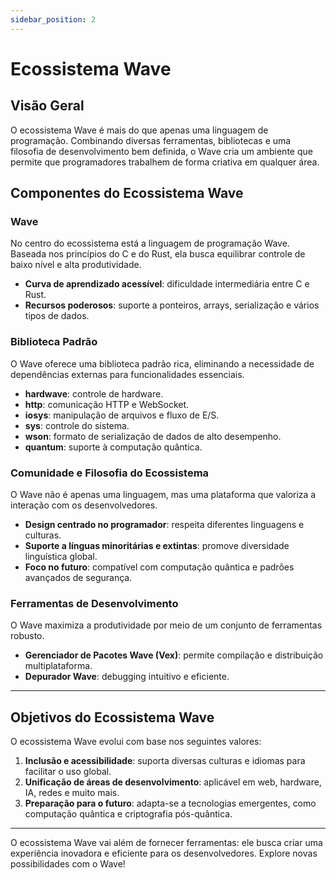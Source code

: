 ```yaml
---
sidebar_position: 2
---
```


# Ecossistema Wave 

## Visão Geral

O ecossistema Wave é mais do que apenas uma linguagem de programação.
Combinando diversas ferramentas, bibliotecas e uma filosofia de desenvolvimento bem definida,
o Wave cria um ambiente que permite que programadores trabalhem de forma criativa em qualquer área.

## Componentes do Ecossistema Wave
### Wave
No centro do ecossistema está a linguagem de programação Wave.
Baseada nos princípios do C e do Rust, ela busca equilibrar controle de baixo nível e alta produtividade.

* **Curva de aprendizado acessível**: dificuldade intermediária entre C e Rust.
* **Recursos poderosos**: suporte a ponteiros, arrays, serialização e vários tipos de dados.

### Biblioteca Padrão
O Wave oferece uma biblioteca padrão rica, eliminando a necessidade de dependências externas para funcionalidades essenciais.

* **hardwave**: controle de hardware.
* **http**: comunicação HTTP e WebSocket.
* **iosys**: manipulação de arquivos e fluxo de E/S.
* **sys**: controle do sistema.
* **wson**: formato de serialização de dados de alto desempenho.
* **quantum**: suporte à computação quântica.

### Comunidade e Filosofia do Ecossistema
O Wave não é apenas uma linguagem, mas uma plataforma que valoriza a interação com os desenvolvedores.

* **Design centrado no programador**: respeita diferentes linguagens e culturas.
* **Suporte a línguas minoritárias e extintas**: promove diversidade linguística global.
* **Foco no futuro**: compatível com computação quântica e padrões avançados de segurança.

### Ferramentas de Desenvolvimento
O Wave maximiza a produtividade por meio de um conjunto de ferramentas robusto.

* **Gerenciador de Pacotes Wave (Vex)**: permite compilação e distribuição multiplataforma.
* **Depurador Wave**: debugging intuitivo e eficiente.

---

## Objetivos do Ecossistema Wave
O ecossistema Wave evolui com base nos seguintes valores:

1. **Inclusão e acessibilidade**: suporta diversas culturas e idiomas para facilitar o uso global.
2. **Unificação de áreas de desenvolvimento**: aplicável em web, hardware, IA, redes e muito mais.
3. **Preparação para o futuro**: adapta-se a tecnologias emergentes, como computação quântica e criptografia pós-quântica.

---

O ecossistema Wave vai além de fornecer ferramentas: ele busca criar uma experiência inovadora e eficiente para os desenvolvedores.
Explore novas possibilidades com o Wave! 